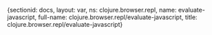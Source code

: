 {sectionid: docs, layout: var, ns: clojure.browser.repl, name: evaluate-javascript,
  full-name: clojure.browser.repl/evaluate-javascript, title: clojure.browser.repl/evaluate-javascript}
